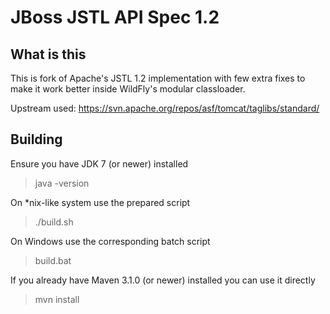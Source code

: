 JBoss JSTL API Spec 1.2
=======================

What is this
-----------------------

This is fork of Apache's JSTL 1.2 implementation with few extra fixes to make it work better inside WildFly's modular classloader.

Upstream used: https://svn.apache.org/repos/asf/tomcat/taglibs/standard/


Building
-------------------

Ensure you have JDK 7 (or newer) installed

> java -version

On *nix-like system use the prepared script

> ./build.sh

On Windows use the corresponding batch script

> build.bat

If you already have Maven 3.1.0 (or newer) installed you can use it directly

> mvn install
